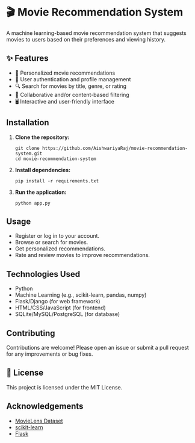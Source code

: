 # 🎬 Movie Recommendation System

A machine learning-based movie recommendation system that suggests movies to users based on their preferences and viewing history.

## ✨ Features

- 🎯 Personalized movie recommendations
- 👤 User authentication and profile management
- 🔍 Search for movies by title, genre, or rating
- 🤝 Collaborative and/or content-based filtering
- 🖥️ Interactive and user-friendly interface

## Installation

1. **Clone the repository:**
   ```
   git clone https://github.com/AishwariyaRaj/movie-recommendation-system.git
   cd movie-recommendation-system
   ```

2. **Install dependencies:**
   ```
   pip install -r requirements.txt
   ```
   
3. **Run the application:**
   ```
   python app.py
   ```

## Usage

- Register or log in to your account.
- Browse or search for movies.
- Get personalized recommendations.
- Rate and review movies to improve recommendations.

## Technologies Used

- Python
- Machine Learning (e.g., scikit-learn, pandas, numpy)
- Flask/Django (for web framework)
- HTML/CSS/JavaScript (for frontend)
- SQLite/MySQL/PostgreSQL (for database)

## Contributing

Contributions are welcome! Please open an issue or submit a pull request for any improvements or bug fixes.

## 📄 License

This project is licensed under the MIT License.

## Acknowledgements

- [MovieLens Dataset](https://grouplens.org/datasets/movielens/)
- [scikit-learn](https://scikit-learn.org/)
- [Flask](https://flask.palletsprojects.com/) 
